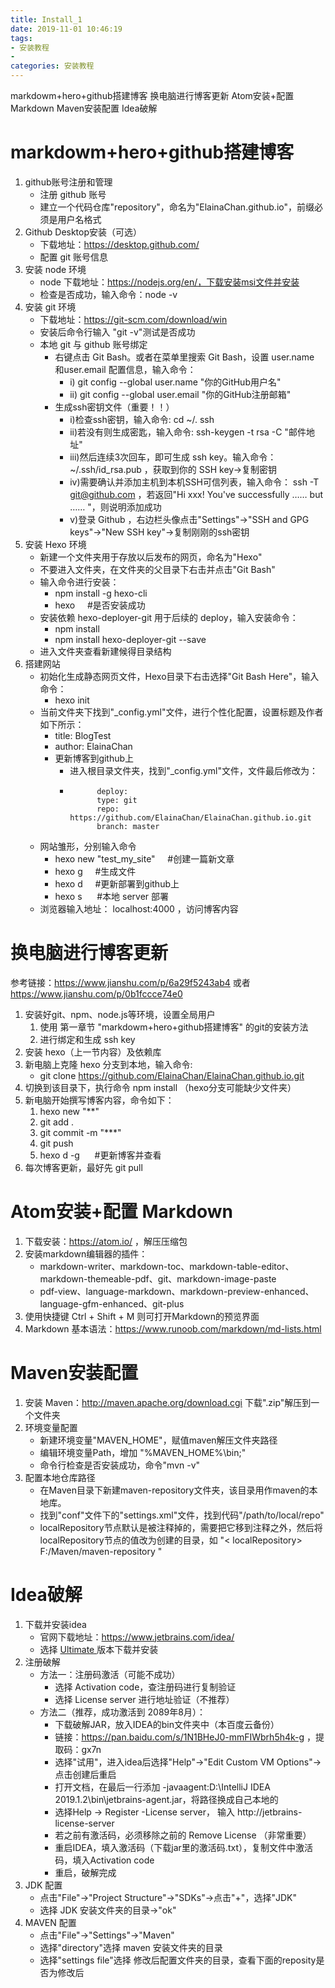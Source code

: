 ```yaml
---
title: Install_1
date: 2019-11-01 10:46:19
tags:
- 安装教程
-
categories: 安装教程
---
```

markdowm+hero+github搭建博客
换电脑进行博客更新
Atom安装+配置 Markdown
Maven安装配置
Idea破解

<!-- more -->
# markdowm+hero+github搭建博客
1. github账号注册和管理
    - 注册 github 账号
    - 建立一个代码仓库"repository"，命名为"ElainaChan.github.io"，前缀必须是用户名格式
2. Github Desktop安装（可选）
    - 下载地址：https://desktop.github.com/
    - 配置 git 账号信息
3. 安装 node 环境
    - node 下载地址：https://nodejs.org/en/，下载安装msi文件并安装
    - 检查是否成功，输入命令：node -v
4. 安装 git 环境
    - 下载地址：https://git-scm.com/download/win
    - 安装后命令行输入 "git -v"测试是否成功
    - 本地 git 与 github 账号绑定
        - 右键点击 Git Bash。或者在菜单里搜索 Git Bash，设置 user.name 和user.email 配置信息，输入命令：
            - i) git config --global user.name "你的GitHub用户名"
            - ii) git config --global user.email "你的GitHub注册邮箱"
        - 生成ssh密钥文件（重要！！）
            - i)检查ssh密钥，输入命令:   cd ~/. ssh
            - ii)若没有则生成密匙，输入命令:   ssh-keygen -t rsa -C "邮件地址"
            - iii)然后连续3次回车，即可生成 ssh key。输入命令： ~/.ssh/id_rsa.pub  ，获取到你的 SSH key->复制密钥
            - iv)需要确认并添加主机到本机SSH可信列表，输入命令：  ssh -T git@github.com  ，若返回"Hi xxx! You've successfully …… but …… "，则说明添加成功
            - v)登录 Github ，右边栏头像点击"Settings"->"SSH and GPG keys"->"New SSH key"->复制刚刚的ssh密钥
5. 安装 Hexo 环境
    - 新建一个文件夹用于存放以后发布的网页，命名为"Hexo"
    - 不要进入文件夹，在文件夹的父目录下右击并点击"Git Bash"
    - 输入命令进行安装：
        - npm install -g hexo-cli
        - hexo  &nbsp;&nbsp;&nbsp;  #是否安装成功
    -  安装依赖 hexo-deployer-git 用于后续的 deploy，输入安装命令：
        - npm install
        - npm install hexo-deployer-git --save
    - 进入文件夹查看新建候得目录结构
6. 搭建网站
    - 初始化生成静态网页文件，Hexo目录下右击选择"Git Bash Here"，输入命令：
        - hexo init
    - 当前文件夹下找到"_config.yml"文件，进行个性化配置，设置标题及作者如下所示：
        - title: BlogTest
        - author: ElainaChan
      - 更新博客到github上
        - 进入根目录文件夹，找到"_config.yml"文件，文件最后修改为：
        -           deploy:
                    type: git
                    repo: https://github.com/ElainaChan/ElainaChan.github.io.git
                    branch: master
    - 网站雏形，分别输入命令
        - hexo new "test_my_site"   &nbsp;&nbsp;&nbsp;  #创建一篇新文章
        - hexo g   &nbsp;&nbsp;&nbsp;                 #生成文件
        - hexo d   &nbsp;&nbsp;&nbsp;                 #更新部署到github上
        - hexo s   &nbsp;&nbsp; &nbsp;            #本地 server 部署
    - 浏览器输入地址：  localhost:4000   ，访问博客内容

# 换电脑进行博客更新
参考链接：https://www.jianshu.com/p/6a29f5243ab4 或者 https://www.jianshu.com/p/0b1fccce74e0
1. 安装好git、npm、node.js等环境，设置全局用户
     1. 使用 第一章节  "markdowm+hero+github搭建博客" 的git的安装方法
     2. 进行绑定和生成 ssh key
2. 安装 hexo（上一节内容）及依赖库
3. 新电脑上克隆 hexo 分支到本地，输入命令:
     - git clone https://github.com/ElainaChan/ElainaChan.github.io.git
4. 切换到该目录下，执行命令 npm install （hexo分支可能缺少文件夹）
5. 新电脑开始撰写博客内容，命令如下：
     1. hexo new "**"
     2. git add .
     3. git commit -m "***"
     4. git push
     5. hexo d -g   &nbsp;&nbsp; &nbsp;            #更新博客并查看
6. 每次博客更新，最好先 git pull

# Atom安装+配置 Markdown
1. 下载安装：https://atom.io/ ，解压压缩包
2. 安装markdown编辑器的插件：
    - markdown-writer、markdown-toc、markdown-table-editor、markdown-themeable-pdf、git、markdown-image-paste
    - pdf-view、language-markdown、markdown-preview-enhanced、language-gfm-enhanced、git-plus
3. 使用快捷键 Ctrl + Shift + M 则可打开Markdown的预览界面
4. Markdown 基本语法：https://www.runoob.com/markdown/md-lists.html

# Maven安装配置
1. 安装 Maven：http://maven.apache.org/download.cgi 下载".zip"解压到一个文件夹
2. 环境变量配置
    - 新建环境变量"MAVEN_HOME"，赋值maven解压文件夹路径
    - 编辑环境变量Path，增加 "%MAVEN_HOME%\bin\;"
    - 命令行检查是否安装成功，命令"mvn -v"
3. 配置本地仓库路径
    - 在Maven目录下新建maven-repository文件夹，该目录用作maven的本地库。
    - 找到"conf"文件下的"settings.xml"文件，找到代码"<localRepository>/path/to/local/repo</localRepository>"
    - localRepository节点默认是被注释掉的，需要把它移到注释之外，然后将localRepository节点的值改为创建的目录，如 "< localRepository> F:/Maven/maven-repository </localRepository>"

# Idea破解
1. 下载并安装idea
    - 官网下载地址：https://www.jetbrains.com/idea/
    - 选择 <u> Ultimate </u> 版本下载并安装
2. 注册破解
    - 方法一：注册码激活（可能不成功）
      - 选择 Activation code，查注册码进行复制验证
      - 选择 License server 进行地址验证（不推荐）
    - 方法二（推荐，成功激活到 2089年8月）：
        - 下载破解JAR，放入IDEA的bin文件夹中（本百度云备份）
        - 链接：https://pan.baidu.com/s/1N1BHeJ0-mmFIWbrh5h4k-g ，提取码：gx7n
        - 选择"试用"，进入idea后选择"Help"->"Edit Custom VM Options"->点击创建后重启
        - 打开文档，在最后一行添加  -javaagent:D:\IntelliJ IDEA 2019.1.2\bin\jetbrains-agent.jar，将路径换成自己本地的
        - 选择Help -> Register -License server， 输入 http://jetbrains-license-server
        - 若之前有激活码，必须移除之前的 Remove License （非常重要）
        - 重启IDEA，填入激活码（下载jar里的激活码.txt），复制文件中激活码，填入Activation code
        - 重启，破解完成
3. JDK 配置
    - 点击"File"->"Project Structure"->"SDKs"->点击"+"，选择"JDK"
    - 选择 JDK 安装文件夹的目录->"ok"
4. MAVEN 配置
    - 点击"File"->"Settings"->"Maven"
    - 选择"directory"选择 maven 安装文件夹的目录
    - 选择"settings file"选择 修改后配置文件夹的目录，查看下面的reposity是否为修改后
